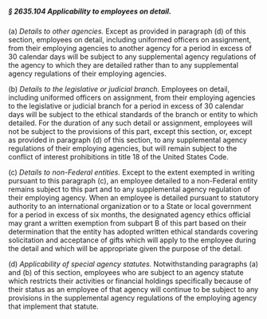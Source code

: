 ##### § 2635.104 Applicability to employees on detail. #####

(a) *Details to other agencies.* Except as provided in paragraph (d) of this section, employees on detail, including uniformed officers on assignment, from their employing agencies to another agency for a period in excess of 30 calendar days will be subject to any supplemental agency regulations of the agency to which they are detailed rather than to any supplemental agency regulations of their employing agencies.

(b) *Details to the legislative or judicial branch.* Employees on detail, including uniformed officers on assignment, from their employing agencies to the legislative or judicial branch for a period in excess of 30 calendar days will be subject to the ethical standards of the branch or entity to which detailed. For the duration of any such detail or assignment, employees will not be subject to the provisions of this part, except this section, or, except as provided in paragraph (d) of this section, to any supplemental agency regulations of their employing agencies, but will remain subject to the conflict of interest prohibitions in title 18 of the United States Code.

(c) *Details to non-Federal entities.* Except to the extent exempted in writing pursuant to this paragraph (c), an employee detailed to a non-Federal entity remains subject to this part and to any supplemental agency regulation of their employing agency. When an employee is detailed pursuant to statutory authority to an international organization or to a State or local government for a period in excess of six months, the designated agency ethics official may grant a written exemption from subpart B of this part based on their determination that the entity has adopted written ethical standards covering solicitation and acceptance of gifts which will apply to the employee during the detail and which will be appropriate given the purpose of the detail.

(d) *Applicability of special agency statutes.* Notwithstanding paragraphs (a) and (b) of this section, employees who are subject to an agency statute which restricts their activities or financial holdings specifically because of their status as an employee of that agency will continue to be subject to any provisions in the supplemental agency regulations of the employing agency that implement that statute.